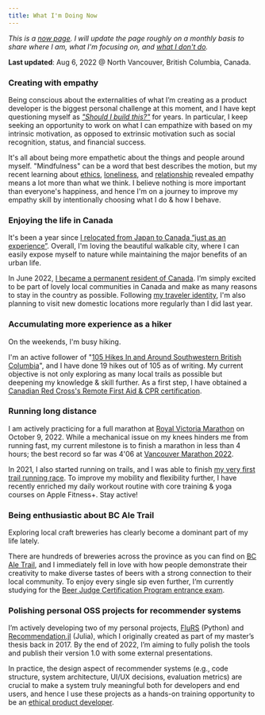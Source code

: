 ```yaml
---
title: What I'm Doing Now
---
```


*This is a [now page](https://nownownow.com/about). I will update the page roughly on a monthly basis to share where I am, what I'm focusing on, and [what I don't do](/note/creating-now-page/).*

**Last updated**: Aug 6, 2022 @ North Vancouver, British Columbia, Canada.

### Creating with empathy

Being conscious about the externalities of what I’m creating as a product developer is the biggest personal challenge at this moment, and I have kept questioning myself as [*"Should I build this?"*](/note/foundations-of-humane-technology/) for years. In particular, I keep seeking an opportunity to work on what I can empathize with based on my intrinsic motivation, as opposed to extrinsic motivation such as social recognition, status, and financial success.

It's all about being more empathetic about the things and people around myself. "Mindfulness" can be a word that best describes the motion, but my recent learning about [ethics](/note/coursera-data-science-ethics/), [loneliness](/note/loneliness/), and [relationship](/note/ethics-and-relationship/) revealed empathy means a lot more than what we think. I believe nothing is more important than everyone's happiness, and hence I'm on a journey to improve my empathy skill by intentionally choosing what I do & how I behave.

### Enjoying the life in Canada

It's been a year since [I relocated from Japan to Canada “just as an experience”](/note/relocating-to-canada/). Overall, I'm loving the beautiful walkable city, where I can easily expose myself to nature while maintaining the major benefits of an urban life.

In June 2022, [I became a permanent resident of Canada](/note/canada-permanent-residency/). I’m simply excited to be part of lovely local communities in Canada and make as many reasons to stay in the country as possible. Following [my traveler identity](/note/atomic-habits/), I'm also planning to visit new domestic locations more regularly than I did last year.

### Accumulating more experience as a hiker

On the weekends, I'm busy hiking.

I'm an active follower of "[105 Hikes In and Around Southwestern British Columbia](https://105hikes.com/book/)", and I have done 19 hikes out of 105 as of writing. My current objective is not only exploring as many local trails as possible but deepening my knowledge & skill further. As a first step, I have obtained a [Canadian Red Cross's Remote First Aid & CPR certification](https://www.redcross.ca/training-and-certification/course-descriptions/first-aid-at-home-courses/wilderness-remote-first-aid-program).

### Running long distance

I am actively practicing for a full marathon at [Royal Victoria Marathon](https://www.runvictoriamarathon.com/) on October 9, 2022. While a mechanical issue on my knees hinders me from running fast, my current milestone is to finish a marathon in less than 4 hours; the best record so far was 4'06 at [Vancouver Marathon 2022](https://bmovanmarathon.ca/).

In 2021, I also started running on trails, and I was able to finish [my very first trail running race](https://www.alltrails.com/es/explore/recording/hallow-s-eve-2021-36a16a2). To improve my mobility and flexibility further, I have recently enriched my daily workout routine with core training & yoga courses on Apple Fitness+. Stay active!

### Being enthusiastic about BC Ale Trail

Exploring local craft breweries has clearly become a dominant part of my life lately.

There are hundreds of breweries across the province as you can find on [BC Ale Trail](/note/2021-bcat-best-brewery-experience-award/), and I immediately fell in love with how people demonstrate their creativity to make diverse tastes of beers with a strong connection to their local community. To enjoy every single sip even further, I’m currently studying for the [Beer Judge Certification Program entrance exam](https://www.bjcp.org/exam-certification/exam-program-overview/).

### Polishing personal OSS projects for recommender systems

I’m actively developing two of my personal projects, [FluRS](https://github.com/takuti/flurs/) (Python) and [Recommendation.jl](https://github.com/takuti/Recommendation.jl/) (Julia), which I originally created as part of my master’s thesis back in 2017. By the end of 2022, I’m aiming to fully polish the tools and publish their version 1.0 with some external presentations.

In practice, the design aspect of recommender systems (e.g., code structure, system architecture, UI/UX decisions, evaluation metrics) are crucial to make a system truly meaningful both for developers and end users, and hence I use these projects as a hands-on training opportunity to be an [ethical product developer](/note/ethical-product-developer/).
